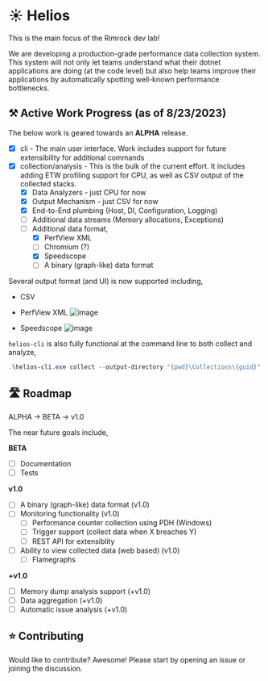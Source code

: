 # ☀️ Helios

This is the main focus of the Rimrock dev lab!

We are developing a production-grade performance data collection system.  
This system will not only let teams understand what their dotnet applications are doing (at the code level) but also help teams improve their applications by automatically spotting well-known performance bottlenecks.

## ⚒️ Active Work Progress (as of 8/23/2023)

The below work is geared towards an **ALPHA** release.

- [x] cli - The main user interface. Work includes support for future extensibility for additional commands
- [x] collection/analysis - This is the bulk of the current effort. It includes adding ETW profiling support for CPU, as well as CSV output of the collected stacks.
  - [x] Data Analyzers - just CPU for now
  - [x] Output Mechanism - just CSV for now
  - [x] End-to-End plumbing (Host, DI, Configuration, Logging)
  - [ ] Additional data streams (Memory allocations, Exceptions)
  - [ ] Additional data format,
    - [x] PerfView XML
    - [ ] Chromium (?)
    - [x] Speedscope
    - [ ] A binary (graph-like) data format

Several output format (and UI) is now supported including,

- CSV
- PerfView XML
  ![image](https://github.com/rimrock-labs/helios-cli/assets/1128553/9abfe2ce-875b-46a3-be36-dd684a7e6a20)

- Speedscope
  ![image](https://github.com/rimrock-labs/helios-cli/assets/1128553/785b5a1c-2735-45da-b0a4-cf0ae0d0529f)

`helios-cli` is also fully functional at the command line to both collect and analyze,

```PowerShell
.\helios-cli.exe collect --output-directory "{pwd}\Collections\{guid}" --duration "00:00:10" --symbol-store-cache "D:\symbols" --output-format "speedscope" --data-analyzer "CPU" --verbose
```

## 🛣️ Roadmap

ALPHA -> BETA -> v1.0

The near future goals include,

**BETA**
- [ ] Documentation
- [ ] Tests

**v1.0**
- [ ] A binary (graph-like) data format (v1.0)
- [ ] Monitoring functionality (v1.0)
  - [ ] Performance counter collection using PDH (Windows)
  - [ ] Trigger support (collect data when X breaches Y)
  - [ ] REST API for extensiblity
- [ ] Ability to view collected data (web based) (v1.0)
  - [ ] Flamegraphs

**+v1.0**
- [ ] Memory dump analysis support (+v1.0)
- [ ] Data aggregation (+v1.0)
- [ ] Automatic issue analysis (+v1.0)

## ⭐ Contributing

Would like to contribute? Awesome!
Please start by opening an issue or joining the discussion.
